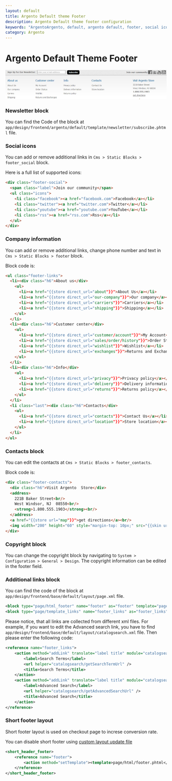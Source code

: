 ```yaml
---
layout: default
title: Argento Default theme Footer
description: Argento Default theme footer configuration
keywords: "ArgentoArgento, default, argento default, footer, social icons, links, copyright, contacts"
category: Argento
---
```


# Argento Default Theme Footer

![Argento Default theme footer](/images/argento/default/footer-links.jpg)

### Newsletter block

You can find the Code of the block at `app/design/frontend/argento/default/template/newsletter/subscribe.phtml` file.

### Social icons

You can add or remove additional links in `Cms > Static Blocks > footer_social` block.

Here is a full list of supported icons:

```html
<div class="footer-social">
  <span class="label">Join our community</span>
  <ul class="icons">
    <li class="facebook"><a href="facebook.com">Facebook</a></li>
    <li class="twitter"><a href="twitter.com">Twitter</a></li>
    <li class="youtube"><a href="youtube.com">YouTube</a></li>
    <li class="rss"><a href="rss.com">Rss</a></li>
  </ul>
</div>
```

### Company information

You can add or remove additional links, change phone number and text in
`Cms > Static Blocks > footer` block. 

Block code is:

```html
<ul class="footer-links">
  <li><div class="h6">About us</div>
    <ul>
      <li><a href="{{store direct_url="about"}}">About Us</a></li>
      <li><a href="{{store direct_url="our-company"}}">Our company</a></li>
      <li><a href="{{store direct_url="carriers"}}">Carriers</a></li>
      <li><a href="{{store direct_url="shipping"}}">Shipping</a></li>
    </ul>
  </li>
  <li><div class="h6">Customer center</div>
    <ul>
      <li><a href="{{store direct_url="customer/account"}}">My Account</a></li>
      <li><a href="{{store direct_url="sales/order/history"}}">Order Status</a></li>
      <li><a href="{{store direct_url="wishlist"}}">Wishlist</a></li>
      <li><a href="{{store direct_url="exchanges"}}">Returns and Exchanges</a></li>
    </ul>
  </li>
  <li><div class="h6">Info</div>
    <ul>
      <li><a href="{{store direct_url="privacy"}}">Privacy policy</a></li>
      <li><a href="{{store direct_url="delivery"}}">Delivery information</a></li>
      <li><a href="{{store direct_url="returns"}}">Returns policy</a></li>
    </ul>
  </li>
  <li class="last"><div class="h6">Contacts</div>
    <ul>
      <li><a href="{{store direct_url="contacts"}}">Contact Us</a></li>
      <li><a href="{{store direct_url="location"}}">Store location</a></li>
    </ul>
  </li>
</ul>
```

### Contacts block

You can edit the contacts at `Cms > Static Blocks > footer_contacts`.

Block code is:

```html
<div class="footer-contacts">
  <div class="h6">Visit Argento  Store</div>
  <address>
    221B Baker Street<br/>
    West Windsor, NJ  08550<br/>
    <strong>1.800.555.1903</strong><br/>
  </address>
  <a href="{{store url="map"}}">get directions</a><br/>
  <img width="200" height="60" style="margin-top: 10px;" src="{{skin url="images/security_sign.gif"}}" srcset="{{skin url="images/security_sign@2x.gif"}} 2x" alt="Security Seal"/>
</div>
```

### Copyright block
You can change the copyright block by navigating to `System > Configuration > General > Design`.
The copyright information can be edited in the footer field.

### Additional links block

You can find the code of the block at `app/design/frontend/base/default/layout/page.xml` file.

```xml
<block type="page/html_footer" name="footer" as="footer" template="page/html/footer.phtml">
<block type="page/template_links" name="footer_links" as="footer_links" template="page/template/links.phtml"/>
```

Please notice, that all links are collected from different xml files. For example, if you want to edit the Advanced search link, you have to find `app/design/frontend/base/default/layout/catalogsearch.xml` file. Then please enter the following code:

```xml
<reference name="footer_links">
    <action method="addLink" translate="label title" module="catalogsearch" ifconfig="catalog/seo/search_terms">
        <label>Search Terms</label>
        <url helper="catalogsearch/getSearchTermUrl" />
        <title>Search Terms</title>
    </action>
    <action method="addLink" translate="label title" module="catalogsearch">
        <label>Advanced Search</label>
        <url helper="catalogsearch/getAdvancedSearchUrl" />
        <title>Advanced Search</title>
    </action>
</reference>
```

### Short footer layout

Short footer layout is used on checkout page to increse conversion rate.

You can disable short footer using [custom layout update file](/argento/theme-customization/small-changes/#custom-layout-update-file)

```xml
<short_header_footer>
    <reference name="footer">
        <action method="setTemplate"><template>page/html/footer.phtml</template></action>
    </reference>
</short_header_footer>
```
